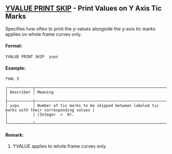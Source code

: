 ## [YVALUE PRINT SKIP](https://nexus.hexagon.com/documentationcenter/bundle/MSC_Nastran_2022.4/page/Nastran_Combined_Book/qrg/casecontrol4c/TOC.YVALUE.PRINT.SKIP.xhtml) - Print Values on Y Axis Tic Marks

Specifies how often to print the y-values alongside the y-axis tic marks applies on whole frame curves only.

#### Format:

```nastran
YVALUE PRINT SKIP  yvps
```

#### Example:

```nastran
YVAL 5
```

```text
┌───────────┬─────────────────────────────────────────────────────────────────────────────────────────────┐
│ Describer │ Meaning                                                                                     │
├───────────┼─────────────────────────────────────────────────────────────────────────────────────────────┤
│ yvps      │ Number of tic marks to be skipped between labeled tic marks with their corresponding values │
│           │ (Integer  >  0).                                                                            │
└───────────┴─────────────────────────────────────────────────────────────────────────────────────────────┘
```
#### Remark:

1. YVALUE applies to whole frame curves only.

